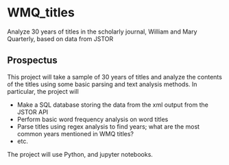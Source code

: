# WMQ_titles
Analyze 30 years of titles in the scholarly journal, William and Mary Quarterly, based on data from JSTOR

## Prospectus
This project will take a sample of 30 years of titles and analyze the contents of the titles using some basic parsing and text analysis methods.  In particular, the project will
* Make a SQL database storing the data from the xml output from the JSTOR API
* Perform basic word frequency analysis on word titles
* Parse titles using regex analysis to find years; what are the most common years mentioned in WMQ titles?
* etc.  

The project will use Python, and jupyter notebooks.  
